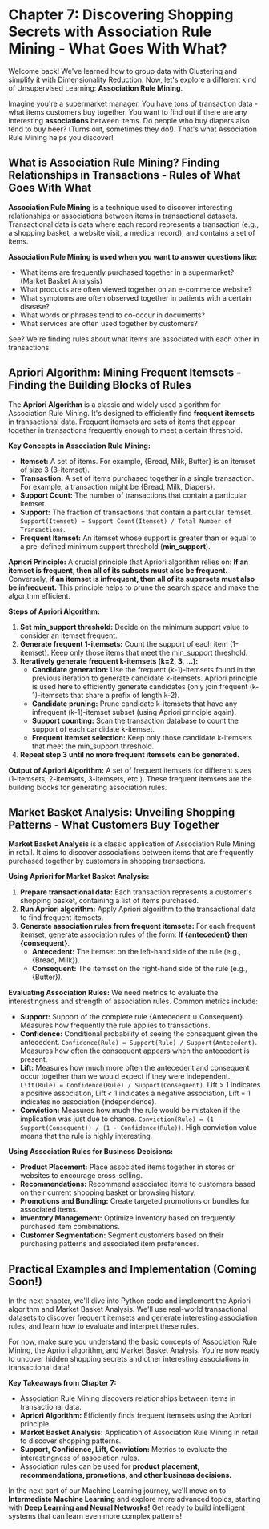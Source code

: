 # Chapter 7:  Discovering Shopping Secrets with Association Rule Mining - What Goes With What?

Welcome back! We've learned how to group data with Clustering and simplify it with Dimensionality Reduction. Now, let's explore a different kind of Unsupervised Learning: **Association Rule Mining**.

Imagine you're a supermarket manager. You have tons of transaction data - what items customers buy together. You want to find out if there are any interesting **associations** between items.  Do people who buy diapers also tend to buy beer? (Turns out, sometimes they do!).  That's what Association Rule Mining helps you discover!

## What is Association Rule Mining?  Finding Relationships in Transactions - Rules of What Goes With What

**Association Rule Mining** is a technique used to discover interesting relationships or associations between items in transactional datasets.  Transactional data is data where each record represents a transaction (e.g., a shopping basket, a website visit, a medical record), and contains a set of items.

**Association Rule Mining is used when you want to answer questions like:**

*   What items are frequently purchased together in a supermarket? (Market Basket Analysis)
*   What products are often viewed together on an e-commerce website?
*   What symptoms are often observed together in patients with a certain disease?
*   What words or phrases tend to co-occur in documents?
*   What services are often used together by customers?

See? We're finding rules about what items are associated with each other in transactions!

## Apriori Algorithm:  Mining Frequent Itemsets - Finding the Building Blocks of Rules

The **Apriori Algorithm** is a classic and widely used algorithm for Association Rule Mining.  It's designed to efficiently find **frequent itemsets** in transactional data.  Frequent itemsets are sets of items that appear together in transactions frequently enough to meet a certain threshold.

**Key Concepts in Association Rule Mining:**

*   **Itemset:** A set of items.  For example, {Bread, Milk, Butter} is an itemset of size 3 (3-itemset).
*   **Transaction:** A set of items purchased together in a single transaction.  For example, a transaction might be {Bread, Milk, Diapers}.
*   **Support Count:** The number of transactions that contain a particular itemset.
*   **Support:** The fraction of transactions that contain a particular itemset.  `Support(Itemset) = Support Count(Itemset) / Total Number of Transactions`.
*   **Frequent Itemset:** An itemset whose support is greater than or equal to a pre-defined minimum support threshold (**min_support**).

**Apriori Principle:**  A crucial principle that Apriori algorithm relies on:  **If an itemset is frequent, then all of its subsets must also be frequent.**  Conversely, **if an itemset is infrequent, then all of its supersets must also be infrequent.**  This principle helps to prune the search space and make the algorithm efficient.

**Steps of Apriori Algorithm:**

1.  **Set min_support threshold:**  Decide on the minimum support value to consider an itemset frequent.
2.  **Generate frequent 1-itemsets:**  Count the support of each item (1-itemset).  Keep only those items that meet the min_support threshold.
3.  **Iteratively generate frequent k-itemsets (k=2, 3, ...):**
    *   **Candidate generation:**  Use the frequent (k-1)-itemsets found in the previous iteration to generate candidate k-itemsets.  Apriori principle is used here to efficiently generate candidates (only join frequent (k-1)-itemsets that share a prefix of length k-2).
    *   **Candidate pruning:**  Prune candidate k-itemsets that have any infrequent (k-1)-itemset subset (using Apriori principle again).
    *   **Support counting:**  Scan the transaction database to count the support of each candidate k-itemset.
    *   **Frequent itemset selection:**  Keep only those candidate k-itemsets that meet the min_support threshold.
4.  **Repeat step 3 until no more frequent itemsets can be generated.**

**Output of Apriori Algorithm:**  A set of frequent itemsets for different sizes (1-itemsets, 2-itemsets, 3-itemsets, etc.).  These frequent itemsets are the building blocks for generating association rules.

## Market Basket Analysis:  Unveiling Shopping Patterns - What Customers Buy Together

**Market Basket Analysis** is a classic application of Association Rule Mining in retail.  It aims to discover associations between items that are frequently purchased together by customers in shopping transactions.

**Using Apriori for Market Basket Analysis:**

1.  **Prepare transactional data:**  Each transaction represents a customer's shopping basket, containing a list of items purchased.
2.  **Run Apriori algorithm:**  Apply Apriori algorithm to the transactional data to find frequent itemsets.
3.  **Generate association rules from frequent itemsets:**  For each frequent itemset, generate association rules of the form:  **If {antecedent} then {consequent}**.
    *   **Antecedent:**  The itemset on the left-hand side of the rule (e.g., {Bread, Milk}).
    *   **Consequent:** The itemset on the right-hand side of the rule (e.g., {Butter}).

**Evaluating Association Rules:**  We need metrics to evaluate the interestingness and strength of association rules.  Common metrics include:

*   **Support:**  Support of the complete rule {Antecedent ∪ Consequent}.  Measures how frequently the rule applies to transactions.
*   **Confidence:**  Conditional probability of seeing the consequent given the antecedent.  `Confidence(Rule) = Support(Rule) / Support(Antecedent)`.  Measures how often the consequent appears when the antecedent is present.
*   **Lift:**  Measures how much more often the antecedent and consequent occur together than we would expect if they were independent.  `Lift(Rule) = Confidence(Rule) / Support(Consequent)`.  Lift > 1 indicates a positive association, Lift < 1 indicates a negative association, Lift = 1 indicates no association (independence).
*   **Conviction:**  Measures how much the rule would be mistaken if the implication was just due to chance.  `Conviction(Rule) = (1 - Support(Consequent)) / (1 - Confidence(Rule))`.  High conviction value means that the rule is highly interesting.

**Using Association Rules for Business Decisions:**

*   **Product Placement:**  Place associated items together in stores or websites to encourage cross-selling.
*   **Recommendations:**  Recommend associated items to customers based on their current shopping basket or browsing history.
*   **Promotions and Bundling:**  Create targeted promotions or bundles for associated items.
*   **Inventory Management:**  Optimize inventory based on frequently purchased item combinations.
*   **Customer Segmentation:**  Segment customers based on their purchasing patterns and associated item preferences.

## Practical Examples and Implementation (Coming Soon!)

In the next chapter, we'll dive into Python code and implement the Apriori algorithm and Market Basket Analysis.  We'll use real-world transactional datasets to discover frequent itemsets and generate interesting association rules, and learn how to evaluate and interpret these rules.

For now, make sure you understand the basic concepts of Association Rule Mining, the Apriori algorithm, and Market Basket Analysis.  You're now ready to uncover hidden shopping secrets and other interesting associations in transactional data!

**Key Takeaways from Chapter 7:**

*   Association Rule Mining discovers relationships between items in transactional data.
*   **Apriori Algorithm:**  Efficiently finds frequent itemsets using the Apriori principle.
*   **Market Basket Analysis:**  Application of Association Rule Mining in retail to discover shopping patterns.
*   **Support, Confidence, Lift, Conviction:**  Metrics to evaluate the interestingness of association rules.
*   Association rules can be used for **product placement, recommendations, promotions, and other business decisions.**

In the next part of our Machine Learning journey, we'll move on to **Intermediate Machine Learning** and explore more advanced topics, starting with **Deep Learning and Neural Networks!**  Get ready to build intelligent systems that can learn even more complex patterns!
